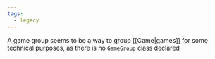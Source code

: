 ```yaml
---
tags:
  - legacy
---
```

A game group seems to be a way to group [[Game|games]] for some technical purposes, as there is no `GameGroup` class declared